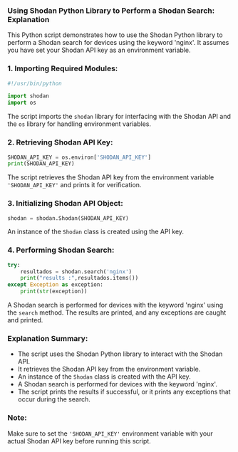### **Using Shodan Python Library to Perform a Shodan Search: Explanation**

This Python script demonstrates how to use the Shodan Python library to perform a Shodan search for devices using the keyword 'nginx'. It assumes you have set your Shodan API key as an environment variable.

### **1. Importing Required Modules:**
```python
#!/usr/bin/python

import shodan
import os
```
The script imports the `shodan` library for interfacing with the Shodan API and the `os` library for handling environment variables.

### **2. Retrieving Shodan API Key:**
```python
SHODAN_API_KEY = os.environ['SHODAN_API_KEY']
print(SHODAN_API_KEY)
```
The script retrieves the Shodan API key from the environment variable `'SHODAN_API_KEY'` and prints it for verification.

### **3. Initializing Shodan API Object:**
```python
shodan = shodan.Shodan(SHODAN_API_KEY)
```
An instance of the `Shodan` class is created using the API key.

### **4. Performing Shodan Search:**
```python
try:
    resultados = shodan.search('nginx')
    print("results :",resultados.items())
except Exception as exception:
    print(str(exception))
```
A Shodan search is performed for devices with the keyword 'nginx' using the `search` method. The results are printed, and any exceptions are caught and printed.

### **Explanation Summary:**
- The script uses the Shodan Python library to interact with the Shodan API.
- It retrieves the Shodan API key from the environment variable.
- An instance of the `Shodan` class is created with the API key.
- A Shodan search is performed for devices with the keyword 'nginx'.
- The script prints the results if successful, or it prints any exceptions that occur during the search.

### **Note:**
Make sure to set the `'SHODAN_API_KEY'` environment variable with your actual Shodan API key before running this script.
